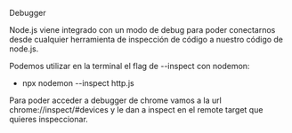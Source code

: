 Debugger

Node.js viene integrado con un modo de debug para poder conectarnos desde cualquier herramienta de inspección de código a nuestro código de node.js.

Podemos utilizar en la terminal el flag de --inspect con nodemon:

- npx nodemon --inspect http.js

Para poder acceder a debugger de chrome vamos a la url chrome://inspect/#devices y le dan a inspect en el remote target que quieres inspeccionar.
